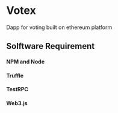 # Votex
Dapp for voting built on ethereum platform   

## Solftware Requirement 

#### NPM and Node

#### Truffle

#### TestRPC

#### Web3.js
